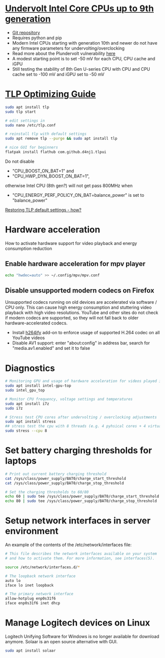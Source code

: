# [Undervolt Intel Core CPUs up to 9th generation](https://cryptosingh1337.medium.com/how-to-under-volt-intel-i-series-cpu-in-ubuntu-abc9283f4760)
- [Git repository](https://github.com/georgewhewell/undervolt)
- Requires python and pip
- Modern Intel CPUs starting with generation 10th and newer do not have any firmware parameters for undervolting/overclocking
- Read more about the Plundervolt vulnerability [here](https://plundervolt.com/)
- A modest starting point is to set -50 mV for each CPU, CPU cache and iGPU
- Still testing the stability of 8th Gen U-series CPU with CPU and CPU cache set to -100 mV and iGPU set to -50 mV

# [TLP Optimizing Guide](https://linrunner.de/tlp/support/optimizing.html)

```bash
sudo apt install tlp
sudo tlp start

# edit settings in
sudo nano /etc/tlp.conf

# reinstall tlp with default settings
sudo apt remove tlp --purge && sudo apt install tlp

# nice GUI for beginners
flatpak install flathub com.github.d4nj1.tlpui
```
Do not disable 
- "CPU_BOOST_ON_BAT=1" and
- "CPU_HWP_DYN_BOOST_ON_BAT=1",

otherwise Intel CPU (8th gen?) will not get pass 800MHz when 
- "CPU_ENERGY_PERF_POLICY_ON_BAT=balance_power" is set to "balance_power"

[Restoring TLP default settings - how?](https://www.reddit.com/r/linux4noobs/comments/yv1yim/restoring_tlp_default_settings_how/)

# Hardware acceleration
How to activate hardware support for video playback and energy consumption reduction

## Enable hardware acceleration for mpv player
```bash
echo "hwdec=auto" >> ~/.config/mpv/mpv.conf
```

## Disable unsupported modern codecs on Firefox
Unsupported codecs running on old devices are accelerated via software / CPU only.
This can cause high energy consumption and stuttering video playback with high video resolutions.
YouTube and other sites do not check if modern codecs are supported, so they will not fall back to older hardware-accelerated codecs.

- Install [h264ify](https://addons.mozilla.org/de/firefox/addon/h264ify/) add-on to enforce usage of supported H.264 codec on all YouTube videos
- Disable AV1 support: enter "about:config" in address bar, search for "media.av1.enabled" and set it to false

# Diagnostics

```bash
# Monitoring GPU and usage of hardware acceleration for videos played in Firefox etc
sudo apt install intel-gpu-top
sudo intel_gpu_top

# Monitor CPU frequency, voltage settings and temperatures
sudo apt install i7z
sudo i7z

# Stress test CPU cores after undervolting / overclocking adjustments
sudo apt install stress
## stress test the cpu with 8 threads (e.g. 4 pyhsical cores + 4 virtual cores)
sudo stress --cpu 8
```

# Set battery charging thresholds for laptops

```bash
# Print out current battery charging threshold
cat /sys/class/power_supply/BAT0/charge_start_threshold
cat /sys/class/power_supply/BAT0/charge_stop_threshold

# Set the charging thresholds to 60/80
echo 60 | sudo tee /sys/class/power_supply/BAT0/charge_start_threshold
echo 80 | sudo tee /sys/class/power_supply/BAT0/charge_stop_threshold
```

# Setup network interfaces in server environment
An example of the contents of the /etc/network/interfaces file:
```bash
# This file describes the network interfaces available on your system
# and how to activate them. For more information, see interfaces(5).

source /etc/network/interfaces.d/*

# The loopback network interface
auto lo
iface lo inet loopback

# The primary network interface
allow-hotplug enp0s31f6
iface enp0s31f6 inet dhcp
```

# Manage Logitech devices on Linux

Logitech Unifying Software for Windows is no longer available for download anymore.
Solaar is an open source alternative with GUI.

```bash
sudo apt install solaar
```

